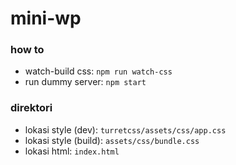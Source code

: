 # mini-wp

### how to
- watch-build css: `npm run watch-css`
- run dummy server: `npm start`

### direktori
- lokasi style (dev): `turretcss/assets/css/app.css`
- lokasi style (build): `assets/css/bundle.css`
- lokasi html: `index.html`